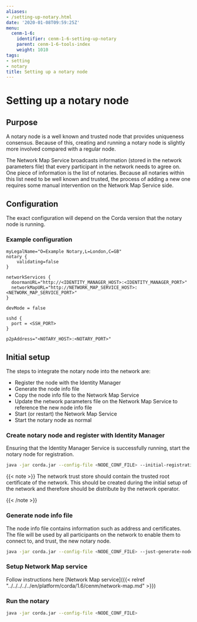 ```yaml
---
aliases:
- /setting-up-notary.html
date: '2020-01-08T09:59:25Z'
menu:
  cenm-1-6:
    identifier: cenm-1-6-setting-up-notary
    parent: cenm-1-6-tools-index
    weight: 1010
tags:
- setting
- notary
title: Setting up a notary node
---
```



# Setting up a notary node


## Purpose

A notary node is a well known and trusted node that provides uniqueness consensus. Because of this, creating and running a notary node is
slightly more involved compared with a regular node.

The Network Map Service broadcasts information (stored in the network parameters file) that every participant in the network needs to
agree on. One piece of information is the list of notaries. Because all notaries within this list need to be well known and trusted,
the process of adding a new one requires some manual intervention on the Network Map Service side.


## Configuration

The exact configuration will depend on the Corda version that the notary node is running.


### Example configuration

```guess
myLegalName="O=Example Notary,L=London,C=GB"
notary {
    validating=false
}

networkServices {
  doormanURL="http://<IDENTITY_MANAGER_HOST>:<IDENTITY_MANAGER_PORT>"
  networkMapURL="http://NETWORK_MAP_SERVICE_HOST>:<NETWORK_MAP_SERVICE_PORT>"
}

devMode = false

sshd {
  port = <SSH_PORT>
}

p2pAddress="<NOTARY_HOST>:<NOTARY_PORT>"
```


## Initial setup

The steps to integrate the notary node into the network are:


* Register the node with the Identity Manager
* Generate the node info file
* Copy the node info file to the Network Map Service
* Update the network parameters file on the Network Map Service to reference the new node info file
* Start (or restart) the Network Map Service
* Start the notary node as normal


### Create notary node and register with Identity Manager

Ensuring that the Identity Manager Service is successfully running, start the notary node for registration.

```bash
java -jar corda.jar --config-file <NODE_CONF_FILE> --initial-registration --network-root-truststore-password <TRUST_STORE_PASSWORD> --network-root-truststore <PATH_TO_TRUST_STORE>
```

{{< note >}}
The network trust store should contain the trusted root certificate of the network. This should be created
during the initial setup of the network and therefore should be distribute by the network operator.

{{< /note >}}

### Generate node info file

The node info file contains information such as address and certificates. The file will be used by all participants on the network to enable them to
connect to, and trust, the new notary node.

```bash
java -jar corda.jar --config-file <NODE_CONF_FILE> --just-generate-node-info
```


### Setup Network Map service

Follow instructions here [Network Map service]({{< relref "../../../../../en/platform/corda/1.6/cenm/network-map.md" >}})


### Run the notary

```bash
java -jar corda.jar --config-file <NODE_CONF_FILE>
```
